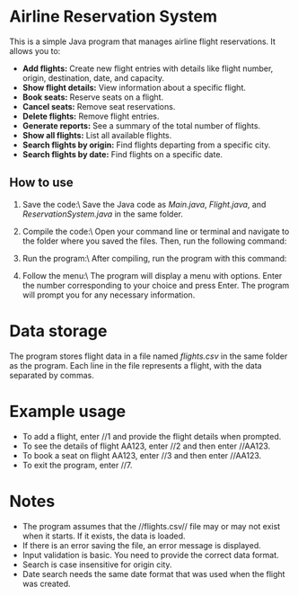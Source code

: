 # Airline Reservation System

This is a simple Java program that manages airline flight reservations. It allows you to:

* **Add flights:** Create new flight entries with details like flight number, origin, destination, date, and capacity.
* **Show flight details:** View information about a specific flight.
* **Book seats:** Reserve seats on a flight.
* **Cancel seats:** Remove seat reservations.
* **Delete flights:** Remove flight entries.
* **Generate reports:** See a summary of the total number of flights.
* **Show all flights:** List all available flights.
* **Search flights by origin:** Find flights departing from a specific city.
* **Search flights by date:** Find flights on a specific date.

## How to use

1.  Save the code:\\ Save the Java code as _Main.java_, _Flight.java_, and _ReservationSystem.java_ in the same folder.

2.  Compile the code:\\ Open your command line or terminal and navigate to the folder where you saved the files.
 Then, run the following command:

3.  Run the program:\\ After compiling, run the program with this command:

4.  Follow the menu:\\ The program will display a menu with options. 
Enter the number corresponding to your choice and press Enter.
 The program will prompt you for any necessary information.

# Data storage

The program stores flight data in a file named _flights.csv_ in the same folder as the program. Each line in the file represents a flight, with the data separated by commas.

# Example usage

* To add a flight, enter //1 and provide the flight details when prompted.
* To see the details of flight AA123, enter //2 and then enter //AA123.
* To book a seat on flight AA123, enter //3 and then enter //AA123.
* To exit the program, enter //7.

# Notes

* The program assumes that the //flights.csv// file may or may not exist when it starts. If it exists, the data is loaded.
* If there is an error saving the file, an error message is displayed.
* Input validation is basic. You need to provide the correct data format.
* Search is case insensitive for origin city.
* Date search needs the same date format that was used when the flight was created.
